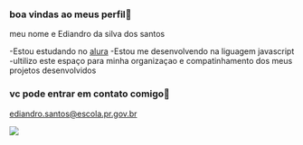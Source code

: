 ### boa vindas ao meus perfil🖤

meu nome e Ediandro da silva dos santos

-Estou estudando no [alura](https://www.alura.com.br)
-Estou me desenvolvendo na liguagem javascript
-ultilizo este espaço para minha organizaçao e compatinhamento dos meus projetos desenvolvidos

### vc pode entrar em contato comigo📧

ediandro.santos@escola.pr.gov.br

![](https://media.tenor.com/vsq5n4jROxQAAAAC/gojo-walk.gif)
